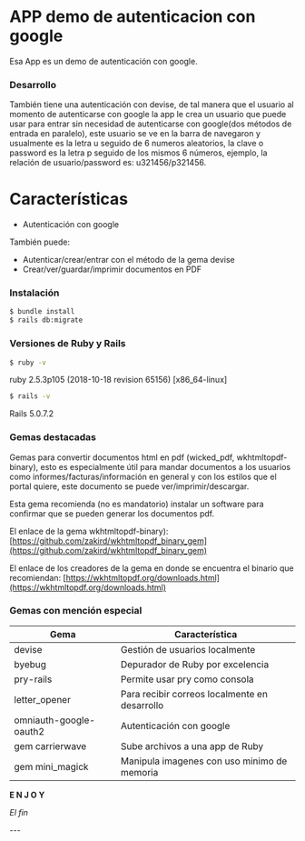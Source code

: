 # APP demo de autenticacion con google

Esa App es un demo de autenticación con google.

### Desarrollo

También tiene una autenticación con devise, de tal manera que el usuario al momento de autenticarse con google la app le crea un usuario que puede usar para entrar sin necesidad de autenticarse con google(dos métodos de entrada en paralelo), este usuario se ve en la barra de navegaron y usualmente es la letra u seguido de 6 numeros aleatorios, la clave o password es la letra p seguido de los mismos 6 números, ejemplo, la relación de usuario/password es: u321456/p321456.

# Características

  - Autenticación con google 

También puede:
  - Autenticar/crear/entrar con el método de la gema devise
  - Crear/ver/guardar/imprimir documentos en PDF

### Instalación

```sh
$ bundle install
$ rails db:migrate
```

### Versiones de Ruby y Rails

```sh
$ ruby -v
```
ruby 2.5.3p105 (2018-10-18 revision 65156) [x86_64-linux]
```sh
$ rails -v
```
Rails 5.0.7.2

### Gemas destacadas

Gemas para convertir documentos html en pdf (wicked_pdf, wkhtmltopdf-binary), esto es especialmente útil para mandar documentos a los usuarios como informes/facturas/información en general y con los estilos que el portal quiere, este documento se puede ver/imprimir/descargar.

Esta gema recomienda (no es mandatorio) instalar un software para confirmar que se pueden generar los documentos pdf.

El enlace de la gema wkhtmltopdf-binary):
[https://github.com/zakird/wkhtmltopdf_binary_gem](https://github.com/zakird/wkhtmltopdf_binary_gem)

El enlace de los creadores de la gema en donde se encuentra el binario que recomiendan:
[https://wkhtmltopdf.org/downloads.html](https://wkhtmltopdf.org/downloads.html)


### Gemas con mención especial

| Gema | Característica |
| ------ | ------ |
| devise | Gestión de usuarios localmente |
| byebug | Depurador de Ruby por excelencia |
| pry-rails | Permite usar pry como consola |
| letter_opener | Para recibir correos localmente en desarrollo |
| omniauth-google-oauth2 | Autenticación con google |
| gem carrierwave | Sube archivos a una app de Ruby |
| gem mini_magick | Manipula imagenes con uso minimo de memoria |


**E N J O Y**

*El fin*

*---*